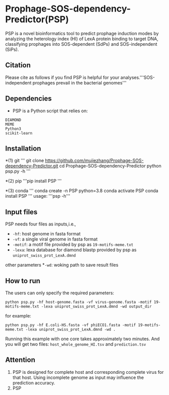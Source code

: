 # Prophage-SOS-dependency-Predictor(PSP) 
PSP is a novel bioinformatics tool to predict prophage induction modes by analyzing the heterology index (HI) of LexA protein binding to target DNA, classifying prophages into SOS-dependent (SdPs) and SOS-independent (SiPs).

## Citation
Please cite as follows if you find PSP is helpful for your analyses.'''SOS-independent prophages prevail in the bacterial genomes'''

## Dependencies
* PSP is a Python script that relies on:
```Biopython
DIAMOND
MEME
Python3
scikit-learn
```

## Installation
*(1) git
'''
git clone https://github.com/mujiezhang/Prophage-SOS-dependency-Predictor.git
cd Prophage-SOS-dependency-Predictor
python psp.py -h
'''

*(2) pip
'''pip install PSP '''

*(3) conda
'''
conda create -n PSP python=3.8
conda activate PSP
conda install PSP
'''
usage: '''psp -h'''

## Input files
PSP needs four files as inputs,i.e.,
* ```-hf```: host genome in fasta format
* ```-vf```: a single viral genome in fasta format
* ```-motif```: a motif file provided by psp as ```19-motifs-meme.txt``` 
* ```-lexa```: lexa database for diamond blastp provided by psp as ```uniprot_swiss_prot_LexA.dmnd``` 

other parameters
*```-wd```: woking path to save result files

## How to run
The users can only specify the required parameters:
```
python psp.py -hf host-genome.fasta -vf virus-genome.fasta -motif 19-motifs-meme.txt -lexa uniprot_swiss_prot_LexA.dmnd -wd output_dir
```

for example:
```
python psp.py -hf E.coli-HS.fasta -vf phiECO1.fasta -motif 19-motifs-meme.txt -lexa uniprot_swiss_prot_LexA.dmnd -wd .
```

Running this example with one core takes approximately two minutes. And you will get two files: ```host_whole_genome_HI.tsv``` and ```prediction.tsv```

## Attention
1. PSP is designed for complete host and corresponding complete virus for that host. Using incomplete genome as input may influence the prediction accuracy.
2. PSP 
